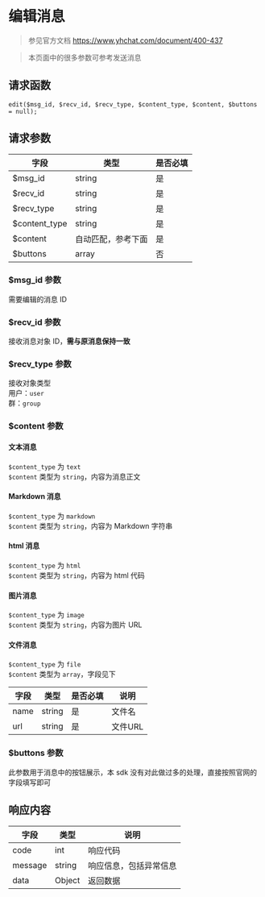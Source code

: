 # 编辑消息

> 参见官方文档 https://www.yhchat.com/document/400-437

> 本页面中的很多参数可参考发送消息

## 请求函数

`edit($msg_id, $recv_id, $recv_type, $content_type, $content, $buttons = null);`

## 请求参数

| 字段 | 类型 | 是否必填 |
| --- | --- | --- |
| $msg_id | string | 是 |
| $recv_id | string | 是 |
| $recv_type | string | 是 |
| $content_type | string | 是 |
| $content | 自动匹配，参考下面 | 是 |
| $buttons | array | 否 |

### $msg_id 参数

需要编辑的消息 ID

### $recv_id 参数

接收消息对象 ID，**需与原消息保持一致**

### $recv_type 参数

接收对象类型  
用户：`user`  
群：`group`

### $content 参数

#### 文本消息

`$content_type` 为 `text`  
`$content` 类型为 `string`，内容为消息正文

#### Markdown 消息

`$content_type` 为 `markdown`  
`$content` 类型为 `string`，内容为 Markdown 字符串

#### html 消息

`$content_type` 为 `html`  
`$content` 类型为 `string`，内容为 html 代码

#### 图片消息

`$content_type` 为 `image`  
`$content` 类型为 `string`，内容为图片 URL

#### 文件消息

`$content_type` 为 `file`  
`$content` 类型为 `array`，字段见下

| 字段 | 类型 | 是否必填 | 说明 |
| --- | --- | --- | --- |
| name | string | 是 | 文件名 |
| url | string | 是 | 文件URL |

### $buttons 参数

此参数用于消息中的按钮展示，本 sdk 没有对此做过多的处理，直接按照官网的字段填写即可

## 响应内容

| 字段 | 类型 | 说明 |
| --- | --- | --- |
| code | int | 响应代码 |
| message | string | 响应信息，包括异常信息 |
| data | Object | 返回数据 |